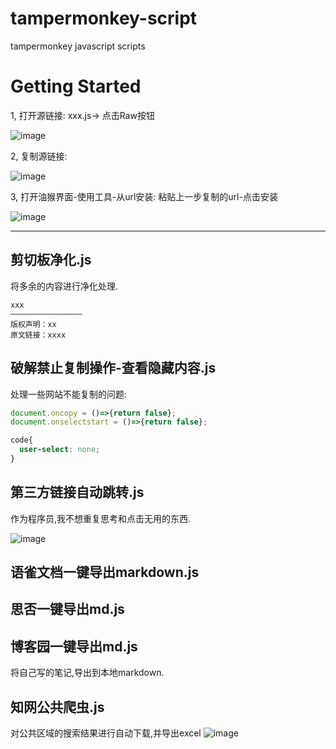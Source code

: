 # tampermonkey-script
tampermonkey javascript scripts

# Getting Started

1, 打开源链接: xxx.js-> 点击Raw按钮

![image](https://user-images.githubusercontent.com/13176273/177727784-bf8deca8-09bf-4b39-886d-19b247cd58ce.png)

2, 复制源链接: 

![image](https://user-images.githubusercontent.com/13176273/177727881-e98a4276-0323-41e4-b6f8-2c07f361f632.png)

3, 打开油猴界面-使用工具-从url安装: 粘贴上一步复制的url-点击安装

![image](https://user-images.githubusercontent.com/13176273/177728092-1258ac7d-9676-4c72-8661-7eb45a682415.png)


----

## 剪切板净化.js

将多余的内容进行净化处理.

```text
xxx
————————————————
版权声明：xx
原文链接：xxxx
```


## 破解禁止复制操作-查看隐藏内容.js

处理一些网站不能复制的问题:

```js
document.oncopy = ()=>{return false};
document.onselectstart = ()=>{return false};
```

```css
code{
  user-select: none;
}
```

## 第三方链接自动跳转.js
作为程序员,我不想重复思考和点击无用的东西.


![image](https://user-images.githubusercontent.com/13176273/177726042-298de3f0-1936-47f0-899b-9468a6e84704.png)

## 语雀文档一键导出markdown.js
## 思否一键导出md.js
## 博客园一键导出md.js

将自己写的笔记,导出到本地markdown.


## 知网公共爬虫.js
对公共区域的搜索结果进行自动下载,并导出excel
![image](https://user-images.githubusercontent.com/13176273/177726809-f29a9273-f507-4d9e-aeb3-37a692999e6c.png)



